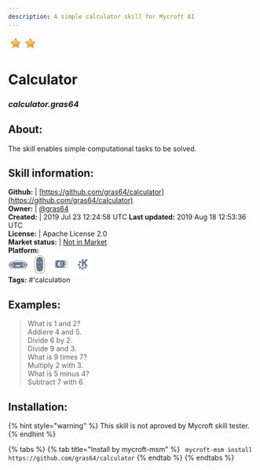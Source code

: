```yaml
---
description: A simple calculator skill for Mycroft AI
---
```


![](../.gitbook/assets/star.png)![](../.gitbook/assets/star.png)  
# Calculator  
### _calculator.gras64_  
## About:  
The skill enables simple computational tasks to be solved.

## Skill information:  
**Github:** | [https://github.com/gras64/calculator](https://github.com/gras64/calculator)  
**Owner:** | [@gras64](https://github.com/gras64)  
**Created:** | 2019 Jul 23 12:24:58 UTC  **Last updated:** 2019 Aug 18 12:53:36 UTC  
**License:** | Apache License 2.0  
**Market status:** | [Not in Market](https://market.mycroft.ai/skill/)  
**Platform:**  
 ![Mark I](../.gitbook/assets/mark-1-icon.png)  ![Mark II](../.gitbook/assets/mark-2-icon.png)  ![Picroft](../.gitbook/assets/picroft-icon.png)  ![plasmoid](../.gitbook/assets/kde.png)   
**Tags:** \#'calculation   
## Examples:  
> What is 1 and 2?  
> Addiere 4 and 5.  
> Divide 6 by 2.  
> Divide 9 and 3.  
> What is 9 times 7?  
> Multiply 2 with 3.  
> What is 5 minus 4?  
> Subtract 7 with 6.  
  
## Installation:  
{% hint style="warning" %}
This skill is not aproved by Mycroft skill tester.
{% endhint %}
    
{% tabs %}
{% tab title="Install by mycroft-msm" %}
``` mycroft-msm install https://github.com/gras64/calculator```
{% endtab %}
  {% endtabs %}
  